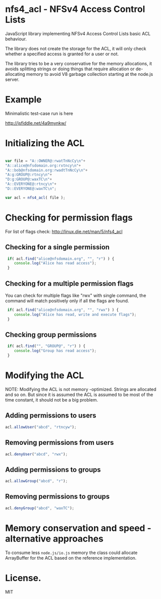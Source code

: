 # nfs4_acl - NFSv4 Access Control Lists

JavaScript library implementing NFSv4 Access Control Lists basic ACL behaviour.

The library does not create the storage for the ACL, it will only check whether a specified access is granted for a user or not.

The library tries to be a very conservative for the memory allocations, it avoids splitting strings or doing things that require allocation or de-allocating memory to avoid V8 garbage collection starting at the node.js server.

# Example

Minimalistic test-case run is here

http://jsfiddle.net/4a9mynkw/

# Initializing the ACL

```javascript

var file = "A::OWNER@:rwatTnNcCy\n"+
"A::alice@nfsdomain.org:rxtncy\n"+
"A::bob@nfsdomain.org:rwadtTnNcCy\n"+
"A:g:GROUP@:rtncy\n"+
"D:g:GROUP@:waxTC\n"+
"A::EVERYONE@:rtncy\n"+
"D::EVERYONE@:waxTC\n";

var acl = nfs4_acl( file );

```

# Checking for permission flags

For list of flags check: http://linux.die.net/man/5/nfs4_acl

## Checking for a single permission

```javascript
 if( acl.find("alice@nfsdomain.org", "", "r") ) {
    console.log("Alice has read access");
 }
```

## Checking for a multiple permission flags

You can check for multiple flags like "rwx" with single command, the command will match positively only if all the flags are found.

```javascript
 if( acl.find("alice@nfsdomain.org", "", "rwx") ) {
    console.log("Alice has read, write and execute flags");
 }
```

## Checking group permissions

```javascript
 if( acl.find("", "GROUP@", "r") ) {
    console.log("Group has read access");
 }
```

# Modifying the ACL

NOTE: Modifying the ACL is not memory -optimized. Strings are allocated and so on. But since it is assumed the ACL is assumed to be most of the time constant, it should not be a big problem.


## Adding permissions to users

```javascript
acl.allowUser("abcd", "rtncyw");   
```

## Removing permissions from users

```javascript
acl.denyUser("abcd", "rwx");   
```

## Adding permissions to groups

```javascript
acl.allowGroup("abcd", "r");   
```

## Removing permissions to groups

```javascript
acl.denyGroup("abcd", "waxTC");   
```


# Memory conservation and speed - alternative approaches

To consume less `node.js/io.js` memory the class could allocate ArrayBuffer for the ACL based on the reference implementation.


# License.

MIT








